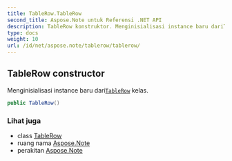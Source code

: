 ```yaml
---
title: TableRow.TableRow
second_title: Aspose.Note untuk Referensi .NET API
description: TableRow konstruktor. Menginisialisasi instance baru dariTableRow kelas.
type: docs
weight: 10
url: /id/net/aspose.note/tablerow/tablerow/
---
```

## TableRow constructor

Menginisialisasi instance baru dari[`TableRow`](../) kelas.

```csharp
public TableRow()
```

### Lihat juga

* class [TableRow](../)
* ruang nama [Aspose.Note](../../tablerow/)
* perakitan [Aspose.Note](../../../)


